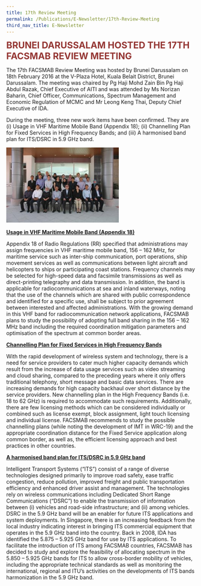 ```yaml
---
title: 17th Review Meeting
permalink: /Publications/E-Newsletter/17th-Review-Meeting
third_nav_title: E-Newsletter
---
```

<div class="container container--mw1280">
   <p><span style="color: #953734;"><strong><span style="font-size: 24px;">BRUNEI DARUSSALAM HOSTED THE 17TH FACSMAB REVIEW MEETING</span></strong></span></p>
   <p>The 17th FACSMAB Review Meeting was hosted by Brunei Darussalam on 18th February 2016 at the V-Plaza Hotel, Kuala Belait District, Brunei Darussalam. The meeting was chaired by Pg Haji Mohd Zain Bin Pg Haji Abdul Razak, Chief Executive of AITI and was attended by Ms Norizan Baharin, Chief Officer, Communications, Spectrum Management and Economic Regulation of MCMC and Mr Leong Keng Thai, Deputy Chief Executive of IDA.</p>
   <p>During the meeting, three new work items have been confirmed. They are (i) Usage in VHF Maritime Mobile Band (Appendix 18); (ii) Channelling Plan for Fixed Services in High Frequency Bands; and (iii) A harmonised band plan for ITS/DSRC in 5.9 GHz band.</p>
   <p><img height="200" alt="17th review meeting/" width="300" src="/assets/images/17th-FACSMAB-Review-Group-Photolatest-publication-300x200.jpg?"></p>
   <p><span style="text-decoration: underline;"><strong>Usage in VHF Maritime Mobile Band (Appendix 18)</strong></span></p>
   <p>Appendix 18 of Radio Regulations (RR) specified that administrations may assign frequencies in VHF maritime mobile band, 156 – 162 MHz, for maritime service such as inter-ship communication, port operations, ship movement services as well as communications between light aircraft and helicopters to ships or participating coast stations. Frequency channels may be selected for high-speed data and facsimile transmissions as well as direct-printing telegraphy and data transmission. In addition, the band is applicable for radiocommunications at sea and inland waterways, noting that the use of the channels which are shared with public correspondence and identified for a specific use, shall be subject to prior agreement between interested and affected administrations. With the growing demand in this VHF band for radiocommunication network applications, FACSMAB plans to study the possibility of adopting full band sharing in the 156 – 162 MHz band including the required coordination mitigation parameters and optimisation of the spectrum at common border areas.</p>
   <p><span style="text-decoration: underline;"><strong>Channelling Plan for Fixed Services in High Frequency Bands</strong></span></p>
   <p>With the rapid development of wireless system and technology, there is a need for service providers to cater much higher capacity demands which result from the increase of data usage services such as video streaming and cloud sharing, compared to the preceding years where it only offers traditional telephony, short message and basic data services. There are increasing demands for high capacity backhaul over short distance by the service providers. New channelling plan in the High Frequency Bands (i.e. 18 to 62 GHz) is required to accommodate such requirements. Additionally, there are few licensing methods which can be considered individually or combined such as license exempt, block assignment, light touch licensing and individual license. FACSMAB recommends to study the possible channelling plans (while noting the development of IMT in WRC-19) and the appropriate coordination distance for the Fixed Service application along common border, as well as, the efficient licensing approach and best practices in other countries.</p>
   <p><span style="text-decoration: underline;"><strong>A harmonised band plan for ITS/DSRC in 5.9 GHz band</strong></span></p>
   <p>Intelligent Transport Systems (“ITS”) consist of a range of diverse technologies designed primarily to improve road safety, ease traffic congestion, reduce pollution, improved freight and public transportation efficiency and enhanced driver assist and management. The technologies rely on wireless communications including Dedicated Short Range Communications (“DSRC”) to enable the transmission of information between (i) vehicles and road-side infrastructure; and (ii) among vehicles. DSRC in the 5.9 GHz band will be an enabler for future ITS applications and system deployments. In Singapore, there is an increasing feedback from the local industry indicating interest in bringing ITS commercial equipment that operates in the 5.9 GHz band into the country. Back in 2008, IDA has identified the 5.875 – 5.925 GHz band for use by ITS applications. To facilitate the introduction of ITS among FACSMAB countries, FACSMAB has decided to study and explore the feasibility of allocating spectrum in the 5.850 – 5.925 GHz bands for ITS to allow cross-border mobility of vehicles, including the appropriate technical standards as well as monitoring the international, regional and ITU’s activities on the developments of ITS bands harmonization in the 5.9 GHz band.</p>
</div>
